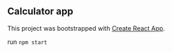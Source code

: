 ## Calculator app

This project was bootstrapped with [Create React App](https://github.com/facebookincubator/create-react-app).


run `npm start`
